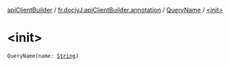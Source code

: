 [apiClientBuilder](../../index.md) / [fr.docjyJ.apiClientBuilder.annotation](../index.md) / [QueryName](index.md) / [&lt;init&gt;](./-init-.md)

# &lt;init&gt;

`QueryName(name: `[`String`](https://kotlinlang.org/api/latest/jvm/stdlib/kotlin/-string/index.html)`)`
